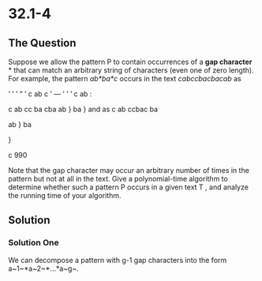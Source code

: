 # 32.1-4

## The Question

Suppose we allow the pattern P to contain occurrences of a **gap character** \* 
that can match an arbitrary string of characters (even one of zero length). 
For example, the pattern *ab\*ba\*c* occurs in the text *cabccbacbacab* as

’ ’ ’ “ ’ c ab c ’ — ’ ’ ’ c ab :

c ab cc ba cba ab } ba } and as c ab ccbac ba

ab } ba

}

c 990

Note that the gap character may occur an arbitrary number of times in the pattern but not at all in the text. Give a polynomial-time algorithm to determine whether such a pattern P occurs in a given text T , and analyze the running time of your algorithm.


## Solution

### Solution One

We can decompose a pattern with g-1 gap characters into the form a~1~\*a~2~\*...\*a~g~.
